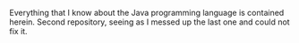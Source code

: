 Everything that I know about the Java programming language is contained herein. Second repository, seeing as I messed up the last one and could not fix it.
